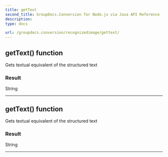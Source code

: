 ```yaml
---
title: getText
second_title: GroupDocs.Conversion for Node.js via Java API Reference
description: 
type: docs

url: /groupdocs.conversion/recognizedimage/gettext/
---
```


## getText()  function
Gets textual equivalent of the structured text

### Result
String


---


## getText()  function
Gets textual equivalent of the structured text

### Result
String


---



